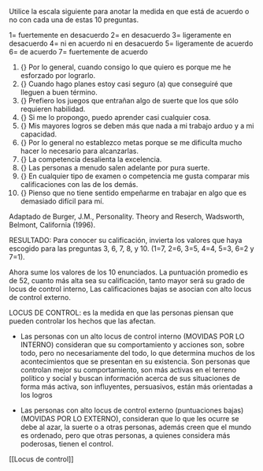 Utilice la escala siguiente para anotar la medida en que está de acuerdo o no con cada una de estas 10 preguntas. 

1= fuertemente en desacuerdo 
2= en desacuerdo 
3= ligeramente en desacuerdo 
4= ni en acuerdo ni en desacuerdo 
5= ligeramente de acuerdo 
6= de acuerdo 
7= fuertemente de acuerdo 

1. {} Por lo general, cuando consigo lo que quiero es porque me he esforzado por lograrlo. 
2. {} Cuando hago planes estoy casi seguro (a) que conseguiré que lleguen a buen término.
3. {} Prefiero los juegos que entrañan algo de suerte que los que sólo requieren habilidad.
4. {} Si me lo propongo, puedo aprender casi cualquier cosa. 
5. {} Mis mayores logros se deben más que nada a mi trabajo arduo y a mi capacidad. 
6. {} Por lo general no establezco metas porque se me dificulta mucho hacer lo necesario para alcanzarlas.
7. {} La competencia desalienta la excelencia. 
8. {} Las personas a menudo salen adelante por pura suerte. 
9. {} En cualquier tipo de examen o competencia me gusta comparar mis calificaciones con las de los demás. 
10. {} Pienso que no tiene sentido empeñarme en trabajar en algo que es demasiado difícil para mí. 
 
Adaptado de Burger, J.M., Personality. Theory and Reserch, Wadsworth, Belmont, California (1996).  

RESULTADO: Para conocer su calificación, invierta los valores que haya escogido para las preguntas 3, 6, 7, 8, y 10. (1=7, 2=6, 3=5, 4=4, 5=3, 6=2 y 7=1). 

Ahora sume los valores de los 10 enunciados. La puntuación promedio es de 52, cuanto más alta sea su calificación, tanto mayor será su grado de locus de control interno, Las calificaciones bajas se asocian con alto locus de control externo.

LOCUS DE CONTROL: es la medida en que las personas piensan que pueden controlar los hechos que las afectan. 

- Las personas con un alto locus de control interno (MOVIDAS POR LO INTERNO) consideran que su comportamiento y acciones son, sobre todo, pero no necesariamente del todo, lo que determina muchos de los acontecimientos que se presentan en su existencia. Son personas que controlan mejor su comportamiento, son más activas en el terreno político y social y buscan información acerca de sus situaciones de forma más activa, son influyentes, persuasivos, están más orientadas a los logros

- Las personas con alto locus de control externo (puntuaciones bajas) (MOVIDAS POR LO EXTERNO), consideran que lo que les ocurre se debe al azar, la suerte o a otras personas, además creen que el mundo es ordenado, pero que otras personas, a quienes considera más poderosas, tienen el control.


[[Locus de control]]